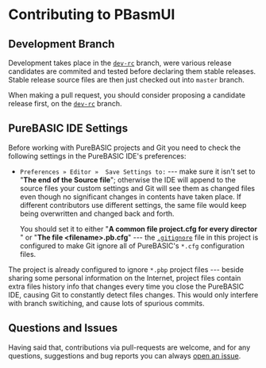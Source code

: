 # Contributing to PBasmUI

## Development Branch

Development takes place in the [`dev-rc`][dev-rc] branch, were various release candidates are commited and tested before declaring them stable releases. Stable release source files are then just checked out into `master` branch.

When making a pull request, you should consider proposing a candidate release first, on the [`dev-rc`][dev-rc] branch.

## PureBASIC IDE Settings

Before working with PureBASIC projects and Git you need to check the following settings in the PureBASIC IDE's preferences:

- `Preferences » Editor »  Save Settings to:` --- make sure it isn't set to "__The end of the Source file__"; otherwise the IDE will append to the source files your custom settings and Git will see them as changed files even though no significant changes in contents have taken place. If different contributors use different settings, the same file would keep being overwritten and changed back and forth.

    You should set it to either "__A common file project.cfg for every director__ " or "__The file &lt;filename&gt;.pb.cfg__" --- the [`.gitignore`](./.gitignore) file in this project is configured to make Git ignore all of PureBASIC's `*.cfg` configuration files.

The project is already configured to ignore `*.pbp` project files --- beside sharing some personal information on the Internet, project files contain extra files history info that changes every time you close the PureBASIC IDE, causing Git to constantly detect files changes. This would only interfere with branch switiching, and cause lots of spurious commits.

## Questions and Issues

Having said that, contributions via pull-requests are welcome, and for any questions, suggestions and bug reports you can always [open an issue].



[open an issue]: https://github.com/tajmone/PBasmUI/issues/new "Click here to open a new issue"

[dev-rc]: https://github.com/tajmone/PBasmUI/tree/dev-rc "View the release-candidates development branch"


